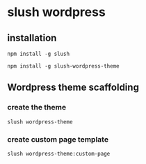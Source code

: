 # slush wordpress

## installation

```
npm install -g slush
```

```
npm install -g slush-wordpress-theme
```

## Wordpress theme scaffolding

### create the theme
```
slush wordpress-theme
```

### create custom page template

```
slush wordpress-theme:custom-page
```
